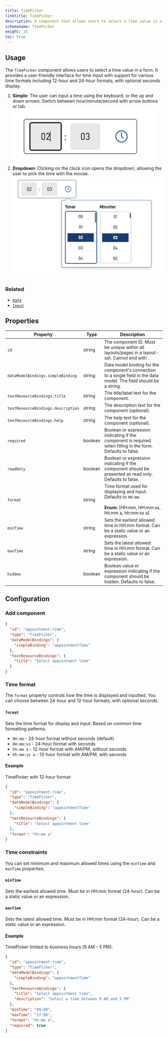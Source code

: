 ```yaml
---
title: TimePicker
linktitle: TimePicker
description: A component that allows users to select a time value in a form.
schemaname: TimePicker
weight: 10
toc: true
---
```


## Usage

The `TimePicker` component allows users to select a time value in a form. It provides a user-friendly interface for time input with support for various time formats including 12-hour and 24-hour formats, with optional seconds display.

1. **Simple**: The user can input a time using the keyboard, or the up and down arrows. Switch between hour/minute/second with arrow buttons or tab.
   ![Timepicker input](simpletimepicker.png "Timepicker input")
2. **Dropdown**: Clicking on the clock icon opens the dropdown, allowing the user to pick the time with the mouse.
   ![Timepicker dropdown](dropdownopen.png "Timepicker dropdown")


### Related

- [`Date`](/en/altinn-studio/v8/reference/ux/components/date/)
- [`Input`](/en/altinn-studio/v8/reference/ux/components/input/)

## Properties

| **Property**                           | **Type**  | **Description**                                                                                                            |
|----------------------------------------|-----------|----------------------------------------------------------------------------------------------------------------------------|
| `id`                                   | string    | The component ID. Must be unique within all layouts/pages in a layout-set. Cannot end with <dash><number>.                 |
| `dataModelBindings.simpleBinding`      | string    | Data model binding for the component's connection to a single field in the data model. The field should be a string.       |
| `textResourceBindings.title`           | string    | The title/label text for the component.                                                                                    |
| `textResourceBindings.description`     | string    | The description text for the component (optional).                                                                         |
| `textResourceBindings.help`            | string    | The help text for the component (optional).                                                                                |
| `required`                             | boolean   | Boolean or expression indicating if the component is required when filling in the form. Defaults to false.                 |
| `readOnly`                             | boolean   | Boolean or expression indicating if the component should be presented as read only. Defaults to false.                     |
| `format`                               | string    | Time format used for displaying and input. Defaults to `HH:mm`. <br/><br/>**Enum:** [HH:mm, HH:mm:ss, hh:mm a, hh:mm:ss a] |
| `minTime`                              | string    | Sets the earliest allowed time in HH:mm format. Can be a static value or an expression.                                    |
| `maxTime`                              | string    | Sets the latest allowed time in HH:mm format. Can be a static value or an expression.                                      |
| `hidden`                               | boolean   | Boolean value or expression indicating if the component should be hidden. Defaults to false.                               |

## Configuration

### Add component

```json
{
  "id": "appointment-time",
  "type": "TimePicker",
  "dataModelBindings": {
    "simpleBinding": "appointmentTime"
  },
  "textResourceBindings": {
    "title": "Select appointment time"
  }
}
```

### Time format

The `format` property controls how the time is displayed and inputted. You can choose between 24-hour and 12-hour formats, with optional seconds.

#### `format`

Sets the time format for display and input. Based on common time formatting patterns.

- `HH:mm` - 24-hour format without seconds (default)
- `HH:mm:ss` - 24-hour format with seconds
- `hh:mm a` - 12-hour format with AM/PM, without seconds
- `hh:mm:ss a` - 12-hour format with AM/PM, with seconds

#### Example

TimePicker with 12-hour format:

```json
{
  "id": "appointment-time",
  "type": "TimePicker",
  "dataModelBindings": {
    "simpleBinding": "appointmentTime"
  },
  "textResourceBindings": {
    "title": "Select appointment time"
  },
  "format": "hh:mm a"
}
```

### Time constraints

You can set minimum and maximum allowed times using the `minTime` and `maxTime` properties.

#### `minTime`

Sets the earliest allowed time. Must be in HH:mm format (24-hour). Can be a static value or an expression.

#### `maxTime`

Sets the latest allowed time. Must be in HH:mm format (24-hour). Can be a static value or an expression.

#### Example

TimePicker limited to business hours (9 AM - 5 PM):

```json
{
  "id": "appointment-time",
  "type": "TimePicker",
  "dataModelBindings": {
    "simpleBinding": "appointmentTime"
  },
  "textResourceBindings": {
    "title": "Select appointment time",
    "description": "Select a time between 9 AM and 5 PM"
  },
  "minTime": "09:00",
  "maxTime": "17:00",
  "format": "hh:mm a",
  "required": true
}
```